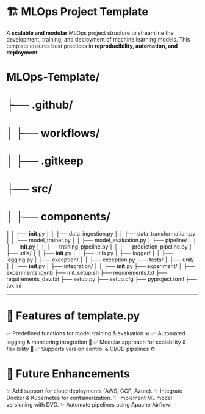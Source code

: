 # 🏗️ MLOps Project Template  

A **scalable and modular** MLOps project structure to streamline the development, training, and deployment of machine learning models. This template ensures best practices in **reproducibility, automation, and deployment**.

# MLOps-Template/
# ├── .github/
# │   ├── workflows/
# │       ├── .gitkeep
# ├── src/
# │   ├── components/
│   │   ├── __init__.py
│   │   ├── data_ingestion.py
│   │   ├── data_transformation.py
│   │   ├── model_trainer.py
│   │   ├── model_evaluation.py
│   ├── pipeline/
│   │   ├── __init__.py
│   │   ├── training_pipeline.py
│   │   ├── prediction_pipeline.py
│   ├── utils/
│   │   ├── __init__.py
│   │   ├── utils.py
│   ├── logger/
│   │   ├── logging.py
│   ├── exception/
│   │   ├── exception.py
├── tests/
│   ├── unit/
│   │   ├── __init__.py
│   ├── integration/
│   │   ├── __init__.py
├── experiment/
│   ├── experiments.ipynb
├── init_setup.sh
├── requirements.txt
├── requirements_dev.txt
├── setup.py
├── setup.cfg
├── pyproject.toml
├── tox.ini




---
# 🚀 Features of template.py
✅ Predefined functions for model training & evaluation 📊
✅ Automated logging & monitoring integration 📜
✅ Modular approach for scalability & flexibility 🔄
✅ Supports version control & CI/CD pipelines ⚙️

# 🔮 Future Enhancements
✨ Add support for cloud deployments (AWS, GCP, Azure).
✨ Integrate Docker & Kubernetes for containerization.
✨ Implement ML model versioning with DVC.
✨ Automate pipelines using Apache Airflow.
